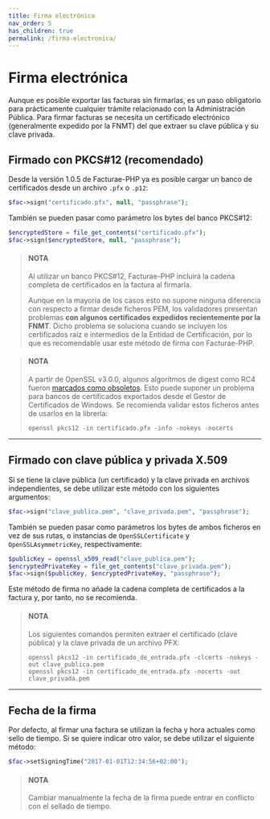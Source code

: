 ```yaml
---
title: Firma electrónica
nav_order: 5
has_children: true
permalink: /firma-electronica/
---
```


# Firma electrónica
Aunque es posible exportar las facturas sin firmarlas, es un paso obligatorio para prácticamente cualquier trámite relacionado con la Administración Pública.
Para firmar facturas se necesita un certificado electrónico (generalmente expedido por la FNMT) del que extraer su clave pública y su clave privada.

## Firmado con PKCS#12 (recomendado)
Desde la versión 1.0.5 de Facturae-PHP ya es posible cargar un banco de certificados desde un archivo `.pfx` o `.p12`:
```php
$fac->sign("certificado.pfx", null, "passphrase");
```

También se pueden pasar como parámetro los bytes del banco PKCS#12:
```php
$encryptedStore = file_get_contents("certificado.pfx");
$fac->sign($encryptedStore, null, "passphrase");
```

> #### NOTA
> Al utilizar un banco PKCS#12, Facturae-PHP incluirá la cadena completa de certificados en la factura al firmarla.
>
> Aunque en la mayoría de los casos esto no supone ninguna diferencia con respecto a firmar desde ficheros PEM, los validadores presentan problemas **con algunos certificados expedidos recientemente por la FNMT**.
> Dicho problema se soluciona cuando se incluyen los certificados raíz e intermedios de la Entidad de Certificación, por lo que es recomendable usar este método de firma con Facturae-PHP.

> #### NOTA
> A partir de OpenSSL v3.0.0, algunos algoritmos de digest como RC4 fueron [marcados como obsoletos](https://www.openssl.org/docs/man3.0/man7/migration_guide.html#Deprecated-low-level-encryption-functions).
> Esto puede suponer un problema para bancos de certificados exportados desde el Gestor de Certificados de Windows.
> Se recomienda validar estos ficheros antes de usarlos en la librería:
>
> ```
> openssl pkcs12 -in certificado.pfx -info -nokeys -nocerts
> ```

---

## Firmado con clave pública y privada X.509
Si se tiene la clave pública (un certificado) y la clave privada en archivos independientes, se debe utilizar este método con los siguientes argumentos:
```php
$fac->sign("clave_publica.pem", "clave_privada.pem", "passphrase");
```

También se pueden pasar como parámetros los bytes de ambos ficheros en vez de sus rutas, o instancias de `OpenSSLCertificate` y `OpenSSLAsymmetricKey`, respectivamente:
```php
$publicKey = openssl_x509_read("clave_publica.pem");
$encryptedPrivateKey = file_get_contents("clave_privada.pem");
$fac->sign($publicKey, $encryptedPrivateKey, "passphrase");
```

Este método de firma no añade la cadena completa de certificados a la factura y, por tanto, no se recomienda.

> #### NOTA
> Los siguientes comandos permiten extraer el certificado (clave pública) y la clave privada de un archivo PFX:
>
> ```
> openssl pkcs12 -in certificado_de_entrada.pfx -clcerts -nokeys -out clave_publica.pem
> openssl pkcs12 -in certificado_de_entrada.pfx -nocerts -out clave_privada.pem
> ```

---

## Fecha de la firma
Por defecto, al firmar una factura se utilizan la fecha y hora actuales como sello de tiempo. Si se quiere indicar otro valor, se debe utilizar el siguiente método:
```php
$fac->setSigningTime("2017-01-01T12:34:56+02:00");
```

> #### NOTA
> Cambiar manualmente la fecha de la firma puede entrar en conflicto con el sellado de tiempo.

